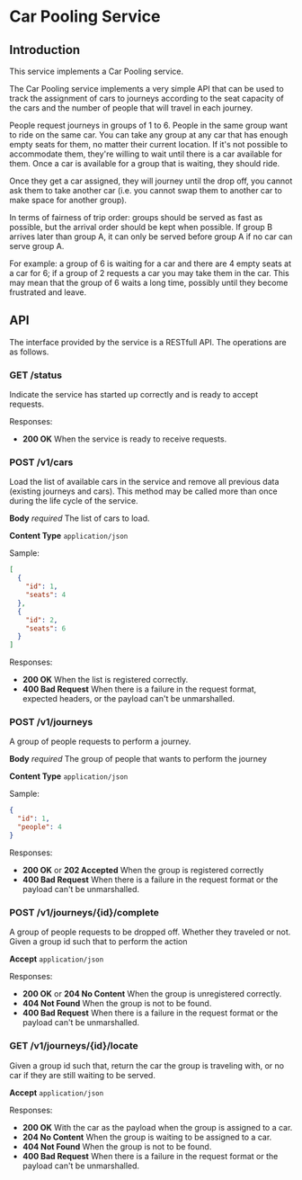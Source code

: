 # Car Pooling Service

## Introduction 

This service implements a Car Pooling service. 

The Car Pooling service implements a very simple API that can be used to track the assignment of cars to journeys according to the seat capacity of the cars and the number of people that will travel in each journey.

People request journeys in groups of 1 to 6. People in the same group want to ride on the same car. You can take any group at any car that has enough empty seats for them, no matter their current location. If it's not possible to accommodate them, they're willing to wait until there is a car available for them. Once a car is available for a group that is waiting, they should ride.

Once they get a car assigned, they will journey until the drop off, you cannot ask them to take another car (i.e. you cannot swap them to another car to make space for another group).

In terms of fairness of trip order: groups should be served as fast as possible, but the arrival order should be kept when possible. If group B arrives later than group A, it can only be served before group A if no car can serve group A.

For example: a group of 6 is waiting for a car and there are 4 empty seats at a car for 6; if a group of 2 requests a car you may take them in the car. This may mean that the group of 6 waits a long time, possibly until they become frustrated and leave.

## API

The interface provided by the service is a RESTfull API. The operations are as follows.

### GET /status

Indicate the service has started up correctly and is ready to accept requests.

Responses:

* **200 OK** When the service is ready to receive requests.

### POST /v1/cars

Load the list of available cars in the service and remove all previous data (existing journeys and cars). This method may be called more than once during the life cycle of the service.

**Body** _required_ The list of cars to load.

**Content Type** `application/json`

Sample:

```json
[
  {
    "id": 1,
    "seats": 4
  },
  {
    "id": 2,
    "seats": 6
  }
]
```

Responses:

* **200 OK** When the list is registered correctly.
* **400 Bad Request** When there is a failure in the request format, expected headers, or the payload can't be unmarshalled.

### POST /v1/journeys

A group of people requests to perform a journey.

**Body** _required_ The group of people that wants to perform the journey

**Content Type** `application/json`

Sample:

```json
{
  "id": 1,
  "people": 4
}
```

Responses:

* **200 OK** or **202 Accepted** When the group is registered correctly
* **400 Bad Request** When there is a failure in the request format or the payload can't be unmarshalled.

### POST /v1/journeys/{id}/complete

A group of people requests to be dropped off. Whether they traveled or not.
Given a group id such that to perform the action

**Accept** `application/json`

Responses:

* **200 OK** or **204 No Content** When the group is unregistered correctly.
* **404 Not Found** When the group is not to be found.
* **400 Bad Request** When there is a failure in the request format or the payload can't be unmarshalled.

### GET /v1/journeys/{id}/locate

Given a group id such that, return the car the group is traveling
with, or no car if they are still waiting to be served.

**Accept** `application/json`

Responses:

* **200 OK** With the car as the payload when the group is assigned to a car.
* **204 No Content** When the group is waiting to be assigned to a car.
* **404 Not Found** When the group is not to be found.
* **400 Bad Request** When there is a failure in the request format or the payload can't be unmarshalled.
